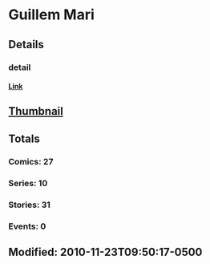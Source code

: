 # Guillem  Mari 
## Details
### detail
#### [Link](http://marvel.com/comics/creators/8566/guillem_mari?utm_campaign=apiRef&utm_source=225578a89fc76f3d20fbffda5d17a88d)
## [Thumbnail](http://i.annihil.us/u/prod/marvel/i/mg/c/e0/4bb696c7dec55.jpg)
## Totals
### Comics: 27
### Series: 10
### Stories: 31
### Events: 0
## Modified: 2010-11-23T09:50:17-0500